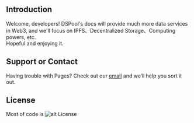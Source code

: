 ## Introduction

Welcome, developers! DSPool's docs will provide much more data services in Web3, and we'll focus on IPFS、Decentralized Storage、Computing powers, etc.  
Hopeful and enjoying it.

## Support or Contact

Having trouble with Pages? Check out our [email](dev@dspool.io) and we’ll help you sort it out.

## License

Most of code is ![alt License](https://img.shields.io/github/license/dspool-io/docs)

